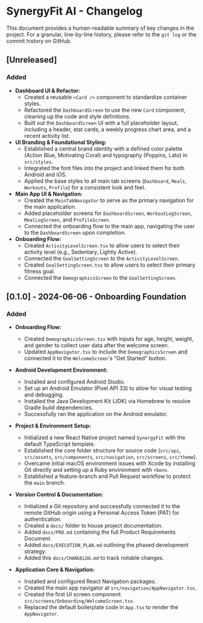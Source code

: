 # SynergyFit AI - Changelog

This document provides a human-readable summary of key changes in the project. For a granular, line-by-line history, please refer to the `git log` or the commit history on GitHub.

## [Unreleased]
### Added
- **Dashboard UI & Refactor:**
  - Created a reusable `<Card />` component to standardize container styles.
  - Refactored the `DashboardScreen` to use the new `Card` component, cleaning up the code and style definitions.
  - Built out the `DashboardScreen` UI with a full placeholder layout, including a header, stat cards, a weekly progress chart area, and a recent activity list.
- **UI Branding & Foundational Styling:**
  - Established a central brand identity with a defined color palette (Action Blue, Motivating Coral) and typography (Poppins, Lato) in `src/styles`.
  - Integrated the font files into the project and linked them for both Android and iOS.
  - Applied the base styles to all main tab screens (`Dashboard`, `Meals`, `Workouts`, `Profile`) for a consistent look and feel.
- **Main App UI & Navigation:**
  - Created the `MainTabNavigator` to serve as the primary navigation for the main application.
  - Added placeholder screens for `DashboardScreen`, `WorkoutLogScreen`, `MealLogScreen`, and `ProfileScreen`.
  - Connected the onboarding flow to the main app, navigating the user to the `DashboardScreen` upon completion.
- **Onboarding Flow:**
  - Created `ActivityLevelScreen.tsx` to allow users to select their activity level (e.g., Sedentary, Lightly Active).
  - Connected the `GoalSettingScreen` to the `ActivityLevelScreen`.
  - Created `GoalSettingScreen.tsx` to allow users to select their primary fitness goal.
  - Connected the `DemographicsScreen` to the `GoalSettingScreen`.

## [0.1.0] - 2024-06-06 - Onboarding Foundation
### Added
- **Onboarding Flow:**
  - Created `DemographicsScreen.tsx` with inputs for age, height, weight, and gender to collect user data after the welcome screen.
  - Updated `AppNavigator.tsx` to include the `DemographicsScreen` and connected it to the `WelcomeScreen`'s "Get Started" button.

- **Android Development Environment:**
  - Installed and configured Android Studio.
  - Set up an Android Emulator (Pixel API 33) to allow for visual testing and debugging.
  - Installed the Java Development Kit (JDK) via Homebrew to resolve Gradle build dependencies.
  - Successfully ran the application on the Android emulator.

- **Project & Environment Setup:**
  - Initialized a new React Native project named `SynergyFit` with the default TypeScript template.
  - Established the core folder structure for source code (`src/api`, `src/assets`, `src/components`, `src/navigation`, `src/screens`, `src/theme`).
  - Overcame initial macOS environment issues with Xcode by installing Git directly and setting up a Ruby environment with `rbenv`.
  - Established a feature-branch and Pull Request workflow to protect the `main` branch.

- **Version Control & Documentation:**
  - Initialized a Git repository and successfully connected it to the remote GitHub origin using a Personal Access Token (PAT) for authentication.
  - Created a `docs/` folder to house project documentation.
  - Added `docs/PRD.md` containing the full Product Requirements Document.
  - Added `docs/EXECUTION_PLAN.md` outlining the phased development strategy.
  - Added this `docs/CHANGELOG.md` to track notable changes.

- **Application Core & Navigation:**
  - Installed and configured React Navigation packages.
  - Created the main app navigator at `src/navigation/AppNavigator.tsx`.
  - Created the first UI screen component: `src/screens/Onboarding/WelcomeScreen.tsx`.
  - Replaced the default boilerplate code in `App.tsx` to render the `AppNavigator`.
